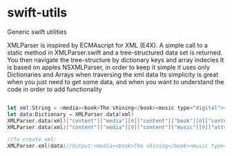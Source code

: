 # swift-utils
Generic swift utilities


XMLParser is inspired by ECMAscript for XML (E4X).
A simple call to a static method in XMLParser.swift and a tree-structured data set is returned.
You then navigate the tree-structure by dictionary keys and array indecies 
It is based on apples NSXMLParser, in order to keep it simple it uses only Dictionaries and Arrays when traversing the xml data
Its simplicity is great when you just need to get some data, and when you want to understand the code in order to add functionality

```swift

let xml:String = <media><book>The shining</book><music type="digital"></music><media>
let data:Dictionary = XMLParser.data(xml)
XMLParser.data(xml)["content"]["media"][0]["content"]["book"][0]["content"] //Output: The shining
XMLParser.data(xml)["content"]["media"][0]["content"]["music"][0]["attributes"]["type"] //Output: digital

//To create xml:
XMLParser.xml(data)//Output:<media><book>The shining</book><music type="digital"></music><media>
```

